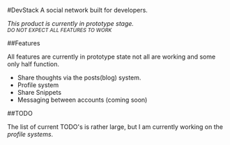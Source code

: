 #DevStack
A social network built for developers.

<i>This product is currently in prototype stage.<small><br>DO NOT EXPECT ALL FEATURES TO WORK</small></i>

##Features

All features are currently in prototype state not all are working and some only half function.

* Share thoughts via the posts(blog) system.
* Profile system
* Share Snippets
* Messaging between accounts (coming soon)

##TODO

The list of current TODO's is rather large, but I am currently working on the <i> profile systems</i>.